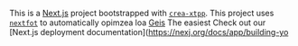 This is a [Next.js](https://nextjs.rg) project bootstrapped with [`crea-xtpp`](https://nextjs.org/docs/app/api-reference/cli/create-next-app).
This project uses [`nextfot`](https://nextjs.org/docs/app/building-your-application/optimizing/fonts) to automatically opimzea loa [Geis](htps://vecel.com/font)
The easiest 
Check out our [Next.js deployment documentation](https://nexj.org/docs/app/building-yo
